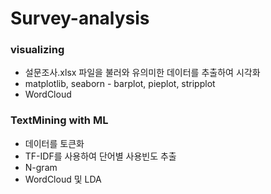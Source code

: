# Survey-analysis
### visualizing
* 설문조사.xlsx 파일을 불러와 유의미한 데이터를 추출하여 시각화
* matplotlib, seaborn - barplot, pieplot, stripplot
* WordCloud
### TextMining with ML
* 데이터를 토큰화
* TF-IDF를 사용하여 단어별 사용빈도 추출
* N-gram
* WordCloud 및 LDA
